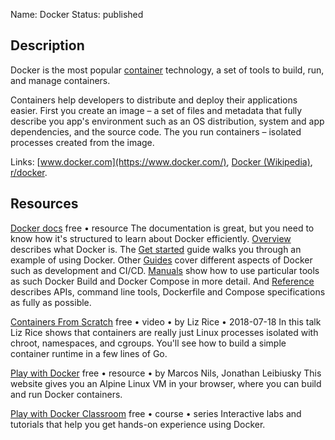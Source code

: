 Name: Docker
Status: published

## Description

Docker is the most popular [container](https://en.wikipedia.org/wiki/OS-level_virtualization) technology, a set of tools to build, run, and manage containers.

Containers help developers to distribute and deploy their applications easier. First you create an image – a set of files and metadata that fully describe you app's environment such as an OS distribution, system and app dependencies, and the source code. The you run containers – isolated processes created from the image.

Links: [www.docker.com](https://www.docker.com/), [Docker (Wikipedia)](https://en.wikipedia.org/wiki/Docker_(software)), [r/docker](https://www.reddit.com/r/docker/).

## Resources

[Docker docs](https://docs.docker.com/)
free • resource
The documentation is great, but you need to know how it's structured to learn about Docker efficiently. [Overview](https://docs.docker.com/get-started/overview/) describes what Docker is. The [Get started](https://docs.docker.com/get-started/) guide walks you through an example of using Docker. Other [Guides](https://docs.docker.com/get-started/overview/) cover different aspects of Docker such as development and CI/CD. [Manuals](https://docs.docker.com/desktop/) show how to use particular tools as such Docker Build and Docker Compose in more detail. And [Reference](https://docs.docker.com/reference/) describes APIs, command line tools, Dockerfile and Compose specifications as fully as possible.

[Containers From Scratch](https://www.youtube.com/watch?v=8fi7uSYlOdc&t=1s)
free • video • by Liz Rice • 2018-07-18
In this talk Liz Rice shows that containers are really just Linux processes isolated with chroot, namespaces, and cgroups. You'll see how to build a simple container runtime in a few lines of Go.

[Play with Docker](https://labs.play-with-docker.com)
free • resource • by Marcos Nils, Jonathan Leibiusky
This website gives you an Alpine Linux VM in your browser, where you can build and run Docker containers.

[Play with Docker Classroom](https://training.play-with-docker.com)
free • course • series
Interactive labs and tutorials that help you get hands-on experience using Docker.
